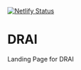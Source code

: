 [![Netlify Status](https://api.netlify.com/api/v1/badges/84c43083-b34e-422c-bdee-e42dc8150fe0/deploy-status)](https://app.netlify.com/sites/gallant-pasteur-9180da/deploys)

# DRAI
Landing Page for DRAI
